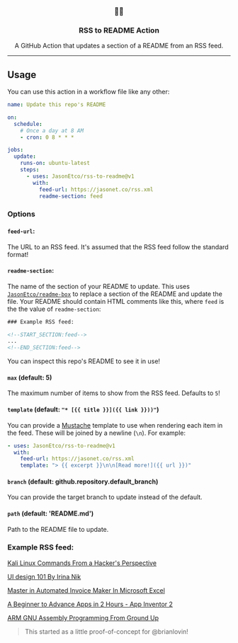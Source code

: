 <h3 align="center">📡📝</h3>
<h3 align="center">RSS to README Action</h3>
<p align="center">A GitHub Action that updates a section of a README from an RSS feed.</p>

---

## Usage

You can use this action in a workflow file like any other:

```yml
name: Update this repo's README

on:
  schedule:
    # Once a day at 8 AM
    - cron: 0 8 * * *

jobs:
  update:
    runs-on: ubuntu-latest
    steps:
      - uses: JasonEtco/rss-to-readme@v1
        with:
          feed-url: https://jasonet.co/rss.xml
          readme-section: feed
```

### Options

#### `feed-url`:

The URL to an RSS feed. It's assumed that the RSS feed follow the standard format!

#### `readme-section`:

The name of the section of your README to update. This uses [`JasonEtco/readme-box`](https://github.com/JasonEtco/readme-box) to replace a section of the README and update the file. Your README should contain HTML comments like this, where `feed` is the the value of `readme-section`:

```html
### Example RSS feed:

<!--START_SECTION:feed-->
...
<!--END_SECTION:feed-->
```

You can inspect this repo's README to see it in use!

#### `max` (default: 5)

The maximum number of items to show from the RSS feed. Defaults to `5`!

#### `template` (default: `"* [{{ title }}]({{ link }}))"`)

You can provide a [Mustache](https://github.com/janl/mustache.js) template to use when rendering each item in the feed. These will be joined by a newline (`\n`). For example:

```yaml
- uses: JasonEtco/rss-to-readme@v1
  with:
    feed-url: https://jasonet.co/rss.xml
    template: "> {{ excerpt }}\n\n[Read more!]({{ url }})"
```

#### `branch` (default: github.repository.default_branch)

You can provide the target branch to update instead of the default.

#### `path` (default: 'README.md')

Path to the README file to update.

### Example RSS feed:

<!--START_SECTION:example-->
> 

[Kali Linux Commands From a Hacker&#39;s Perspective](https:&#x2F;&#x2F;sanet.st&#x2F;blogs&#x2F;exclusivetutorials&#x2F;kali_linux_commands_from_a_hackers_perspective.4045854.html)
> 

[UI design 101 By Irina Nik](https:&#x2F;&#x2F;sanet.st&#x2F;blogs&#x2F;exclusivetutorials&#x2F;ui_design_by_irina_nik.4045847.html)
> 

[Master in Automated Invoice Maker In Microsoft Excel](https:&#x2F;&#x2F;sanet.st&#x2F;blogs&#x2F;exclusivetutorials&#x2F;master_in_automated_invoice_maker_in_microsoft_excel.4045843.html)
> 

[A Beginner to Advance Apps in 2 Hours - App Inventor 2](https:&#x2F;&#x2F;sanet.st&#x2F;blogs&#x2F;exclusivetutorials&#x2F;a_beginner_to_advance_apps_in_hours_app_inventor.4045831.html)
> 

[ARM GNU Assembly Programming From Ground Up](https:&#x2F;&#x2F;sanet.st&#x2F;blogs&#x2F;exclusivetutorials&#x2F;arm_gnu_assembly_programming_from_ground_upv.4045828.html)
<!--END_SECTION:example-->

> This started as a little proof-of-concept for @brianlovin!

